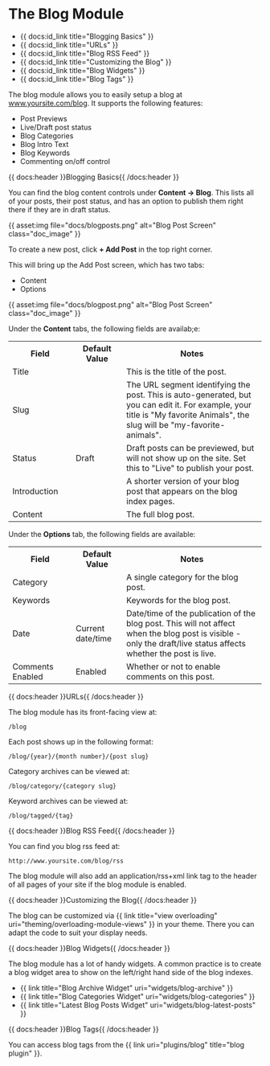 # The Blog Module

* {{ docs:id_link title="Blogging Basics" }}
* {{ docs:id_link title="URLs" }}
* {{ docs:id_link title="Blog RSS Feed" }}
* {{ docs:id_link title="Customizing the Blog" }}
* {{ docs:id_link title="Blog Widgets" }}
* {{ docs:id_link title="Blog Tags" }}

The blog module allows you to easily setup a blog at www.yoursite.com/blog. It supports the following features:

* Post Previews
* Live/Draft post status
* Blog Categories
* Blog Intro Text
* Blog Keywords
* Commenting on/off control

{{ docs:header }}Blogging Basics{{ /docs:header }}

You can find the blog content controls under **Content &rarr; Blog**. This lists all of your posts, their post status, and has an option to publish them right there if they are in draft status.

{{ asset:img file="docs/blogposts.png" alt="Blog Post Screen" class="doc_image" }}

To create a new post, click **+ Add Post** in the top right corner.

This will bring up the Add Post screen, which has two tabs:

* Content
* Options

{{ asset:img file="docs/blogpost.png" alt="Blog Post Screen" class="doc_image" }}

Under the **Content** tabs, the following fields are availab;e:

<table>
	<tr>
		<th width="25%">Field</th>
		<th width="20%">Default Value</th>
		<th>Notes</th>
	</tr>
	<tr>
		<td>Title</td>
		<td></td>
		<td>This is the title of the post.</td>
	</tr>
	<tr>
		<td>Slug</td>
		<td></td>
		<td>The URL segment identifying the post. This is auto-generated, but you can edit it. For example, your title is "My favorite Animals", the slug will be "my-favorite-animals".</td>
	</tr>
	<tr>
		<td>Status</td>
		<td>Draft</td>
		<td>Draft posts can be previewed, but will not show up on the site. Set this to "Live" to publish your post.</td>
	</tr>
	<tr>
		<td>Introduction</td>
		<td></td>
		<td>A shorter version of your blog post that appears on the blog index pages.</td>
	</tr>
	<tr>
		<td>Content</td>
		<td></td>
		<td>The full blog post.</td>
	</tr>
</table>

Under the **Options** tab, the following fields are available:

<table>
	<tr>
		<th width="25%">Field</th>
		<th width="20%">Default Value</th>
		<th>Notes</th>
	</tr>
	<tr>
		<td>Category</td>
		<td></td>
		<td>A single category for the blog post.</td>
	</tr>
	<tr>
		<td>Keywords</td>
		<td></td>
		<td>Keywords for the blog post.</td>
	</tr>
	<tr>
		<td>Date</td>
		<td>Current date/time</td>
		<td>Date/time of the publication of the blog post. This will not affect when the blog post is visible - only the draft/live status affects whether the post is live.</td>
	</tr>
	<tr>
		<td>Comments Enabled</td>
		<td>Enabled</td>
		<td>Whether or not to enable comments on this post.</td>
	</tr>
</table>

{{ docs:header }}URLs{{ /docs:header }}

The blog module has its front-facing view at:

	/blog

Each post shows up in the following format:

	/blog/{year}/{month number}/{post slug}

Category archives can be viewed at:

	/blog/category/{category slug}

Keyword archives can be viewed at:

	/blog/tagged/{tag}

{{ docs:header }}Blog RSS Feed{{ /docs:header }}

You can find you blog rss feed at:

	http://www.yoursite.com/blog/rss

The blog module will also add an application/rss+xml link tag to the header of all pages of your site if the blog module is enabled.

{{ docs:header }}Customizing the Blog{{ /docs:header }}

The blog can be customized via {{ link title="view overloading" uri="theming/overloading-module-views" }} in your theme. There you can adapt the code to suit your display needs.

{{ docs:header }}Blog Widgets{{ /docs:header }}

The blog module has a lot of handy widgets. A common practice is to create a blog widget area to show on the left/right hand side of the blog indexes.

* {{ link title="Blog Archive Widget" uri="widgets/blog-archive" }}
* {{ link title="Blog Categories Widget" uri="widgets/blog-categories" }}
* {{ link title="Latest Blog Posts Widget" uri="widgets/blog-latest-posts" }}

{{ docs:header }}Blog Tags{{ /docs:header }}

You can access blog tags from the {{ link uri="plugins/blog" title="blog plugin" }}.